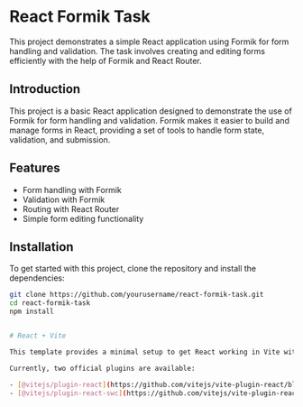 # React Formik Task

This project demonstrates a simple React application using Formik for form handling and validation. The task involves creating and editing forms efficiently with the help of Formik and React Router.

## Introduction

This project is a basic React application designed to demonstrate the use of Formik for form handling and validation. Formik makes it easier to build and manage forms in React, providing a set of tools to handle form state, validation, and submission.

## Features

- Form handling with Formik
- Validation with Formik
- Routing with React Router
- Simple form editing functionality

## Installation

To get started with this project, clone the repository and install the dependencies:

```bash
git clone https://github.com/yourusername/react-formik-task.git
cd react-formik-task
npm install


# React + Vite

This template provides a minimal setup to get React working in Vite with HMR and some ESLint rules.

Currently, two official plugins are available:

- [@vitejs/plugin-react](https://github.com/vitejs/vite-plugin-react/blob/main/packages/plugin-react/README.md) uses [Babel](https://babeljs.io/) for Fast Refresh
- [@vitejs/plugin-react-swc](https://github.com/vitejs/vite-plugin-react-swc) uses [SWC](https://swc.rs/) for Fast Refresh
